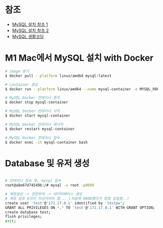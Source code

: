 # 참조
- [MySQL 설치 참조 1](https://junghyungil.tistory.com/201)
- [MySQL 설치 참조 2](https://poiemaweb.com/docker-mysql)
- [MySQL 생활코딩](https://www.opentutorials.org/course/2136/12020)

# M1 Mac에서 MySQL 설치 with Docker

``` bash
# image 받기
$ docker pull --platform linux/amd64 mysql:latest

# container 생성
$ docker run --platform linux/amd64 --name mysql-container -e MYSQL_ROOT_PASSWORD=0000 -d -p 3306:3306 mysql:latest

# MySQL Docker 컨테이너 중지
$ docker stop mysql-container

# MySQL Docker 컨테이너 시작
$ docker start mysql-container

# MySQL Docker 컨테이너 재시작
$ docker restart mysql-container

# MySQL Docker 컨테이너 접속
$ docker exec -it mysql-container bash

```

# Database 및 유저 생성

``` bash

# 컨테이너 접속 후, mysql 접속
root@a8e67d74549b:/# mysql -u root -p0000

# 계정생성 -> 권한부여 -> 데이터베이스 생성
# 계정 암호 8자리 이상이어야 함... (처음에 0000했다가 엄청 삽질함..)
create user 'test'@'172.17.0.1' identified by 'testpw';
GRANT ALL PRIVILEGES ON *.* TO 'test'@'172.17.0.1' WITH GRANT OPTION;
create database test;
flush privileges;
exit;
```
